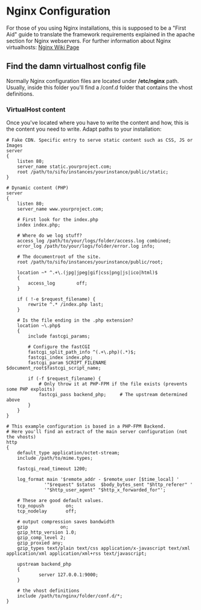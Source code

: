 Nginx Configuration
===================================
For those of you using Nginx installations, this is supposed to be a "First Aid" guide to translate the framework requirements explained in the apache section for Nginx webservers. For further information about Nginx virtualhosts: <a href="http://wiki.nginx.org/Configuration" title="Nginx Wiki Page">Nginx Wiki Page</a>

Find the damn virtualhost config file
-------------------------------------
Normally Nginx configuration files are located under **/etc/nginx** path. Usually, inside this folder you'll find a /conf.d folder that contains the vhost definitions.

### VirtualHost content ###
Once you've located where you have to write the content and how, this is the content you need to write. Adapt paths to your installation:

    # Fake CDN. Specific entry to serve static content such as CSS, JS or Images
    server
    {
        listen 80;
        server_name static.yourproject.com;
        root /path/to/sifo/instances/yourinstance/public/static;
    }

    # Dynamic content (PHP)
    server
    {
        listen 80;
        server_name www.yourproject.com;

        # First look for the index.php
        index index.php;

        # Where do we log stuff?
        access_log /path/to/your/logs/folder/access.log combined;
        error_log /path/to/your/logs/folder/error.log info;

        # The documentroot of the site.
        root /path/to/sifo/instances/yourinstance/public/root;

        location ~* ^.+\.(jpg|jpeg|gif|css|png|js|ico|html)$
        {
            access_log        off;
        }

        if ( !-e $request_filename) {
            rewrite ^.* /index.php last;
        }

        # Is the file ending in the .php extension?
        location ~\.php$
        {
            include fastcgi_params;

            # Configure the fastCGI
            fastcgi_split_path_info ^(.+\.php)(.*)$;
            fastcgi_index index.php;
            fastcgi_param SCRIPT_FILENAME $document_root$fastcgi_script_name;

            if (-f $request_filename) {
                # Only throw it at PHP-FPM if the file exists (prevents some PHP exploits)
                fastcgi_pass backend_php;     # The upstream determined above
            }
        }
    }

    # This example configuration is based in a PHP-FPM Backend.
    # Here you'll find an extract of the main server configuration (not the vhosts)
    http
    {
        default_type application/octet-stream;
        include /path/to/mime.types;

        fastcgi_read_timeout 1200;

        log_format main '$remote_addr - $remote_user [$time_local] '
                  '"$request" $status  $body_bytes_sent "$http_referer" '
                  '"$http_user_agent" "$http_x_forwarded_for"';

        # These are good default values.
        tcp_nopush        on;
        tcp_nodelay       off;

        # output compression saves bandwidth
        gzip            on;
        gzip_http_version 1.0;
        gzip_comp_level 2;
        gzip_proxied any;
        gzip_types text/plain text/css application/x-javascript text/xml application/xml application/xml+rss text/javascript;

        upstream backend_php
        {
                server 127.0.0.1:9000;
        }

        # the vhost definitions
        include /path/to/nginx/folder/conf.d/*;
    }

